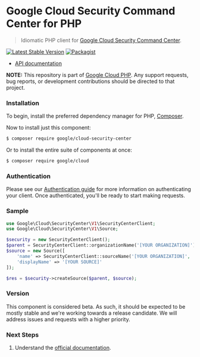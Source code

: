 # Google Cloud Security Command Center for PHP

> Idiomatic PHP client for [Google Cloud Security Command Center](https://cloud.google.com/security-command-center).

[![Latest Stable Version](https://poser.pugx.org/google/cloud-security-center/v/stable)](https://packagist.org/packages/google/cloud-security-center) [![Packagist](https://img.shields.io/packagist/dm/google/cloud-security-center.svg)](https://packagist.org/packages/google/cloud-security-center)

* [API documentation](http://googleapis.github.io/google-cloud-php/#/docs/cloud-security-center/latest/securitycenter/readme)

**NOTE:** This repository is part of [Google Cloud PHP](https://github.com/googleapis/google-cloud-php). Any
support requests, bug reports, or development contributions should be directed to
that project.

### Installation

To begin, install the preferred dependency manager for PHP, [Composer](https://getcomposer.org/).

Now to install just this component:

```sh
$ composer require google/cloud-security-center
```

Or to install the entire suite of components at once:

```sh
$ composer require google/cloud
```

### Authentication

Please see our [Authentication guide](https://github.com/googleapis/google-cloud-php/blob/master/AUTHENTICATION.md) for more information
on authenticating your client. Once authenticated, you'll be ready to start making requests.

### Sample

```php
use Google\Cloud\SecurityCenter\V1\SecurityCenterClient;
use Google\Cloud\SecurityCenter\V1\Source;

$security = new SecurityCenterClient();
$parent = SecurityCenterClient::organizationName('[YOUR ORGANIZATION]');
$source = new Source([
    'name' => SecurityCenterClient::sourceName('[YOUR ORGANIZATION]', '[YOUR SOURCE]'),
    'displayName' => '[YOUR SOURCE]'
]);

$res = $security->createSource($parent, $source);
```

### Version

This component is considered beta. As such, it should be expected to be mostly
stable and we're working towards a release candidate. We will address issues
and requests with a higher priority.

### Next Steps

1. Understand the [official documentation](https://cloud.google.com/security-command-center/docs).
